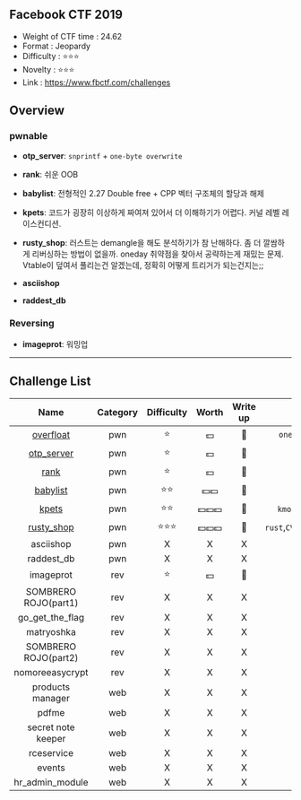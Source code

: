 ## Facebook CTF 2019

- Weight of CTF time : 24.62
- Format : Jeopardy
- Difficulty : :star::star::star:
- Novelty : :star::star::star: 
- Link : <https://www.fbctf.com/challenges>

## Overview

### **pwnable**

- **otp_server**: `snprintf`  + `one-byte overwrite`

- **rank**: 쉬운 OOB

- **babylist**: 전형적인 2.27 Double free + CPP 벡터 구조체의 할당과 해제

- **kpets**: 코드가 굉장히 이상하게 짜여져 있어서 더 이해하기가 어렵다. 커널 레벨 레이스컨디션.

- **rusty_shop**: 러스트는 demangle을 해도 분석하기가 참 난해하다. 좀 더 깔쌈하게 리버싱하는 방법이 없을까. oneday 취약점을 찾아서 공략하는게 재밌는 문제. Vtable이 덮여서 풀리는건 알겠는데, 정확히 어떻게 트리거가 되는건지는;;

- **asciishop**

- **raddest_db** 

  

### Reversing

- **imageprot**: 워밍업

------

## Challenge List

|         Name         | Category |        Difficulty        |          Worth           |   Write up   |            Tags            |
| :------------------: | :------: | :----------------------: | :----------------------: | :----------: | :------------------------: |
|      [overfloat](pwn/overfloat)      |   pwn    |          :star:          |         :dollar:         | :black_flag: |             `one-byte overwrite`             |
|      [otp_server](pwn/otp_server)      |   pwn    |          :star:          |         :dollar:         | :black_flag: |             `OOB`             |
|         [rank](pwn/rank)         |   pwn    |          :star:          |         :dollar:         | :black_flag: |             `OOB`             |
|       [babylist](pwn/babylist)       |   pwn    |       :star::star:       |     :dollar::dollar:     |   :black_flag:    | `DFB`, `vector` |
|     [kpets](pwn/kpets)     |   pwn    |       :star::star:       |         :dollar::dollar::dollar:         | :flags: | `kmod`,`race_condition` |
|      [rusty_shop](pwn/rusty_shop)      |   pwn    | :star::star::star: | :dollar::dollar::dollar: |      :triangular_flag_on_post:      |         `rust`,`CVE`,`integer_overflow`         |
|      asciishop       |   pwn    |   X|         X         | X |      X       |
|      raddest_db      |   pwn    |            X             |         X         |      X       |        X         |
|      imageprot       |   rev    |            :star:             |         :dollar:         | :black_flag: |          -          |
| SOMBRERO ROJO(part1) |   rev    |            X             |         X         | X |             X              |
|   go_get_the_flag    |   rev    |            X             |            X             |      X       |             X              |
|      matryoshka      |   rev    |      X       |        X         |      X       |    X    |
| SOMBRERO ROJO(part2) |   rev    |      X       |        X         |      X      |       X       |
|   nomoreeasycrypt    |   rev    |      X       |        X         |      X      |     X     |
|   products manager   |   web    |      X       |        X         |      X      |     X     |
|        pdfme         |   web    |      X       |        X         |      X      |        X        |
|  secret note keeper  |   web    | X | X | X | X |
|      rceservice      |   web    | X | X | X | X |
|        events        |   web    | X | X | X | X |
|   hr_admin_module    |   web    | X | X | X | X |

